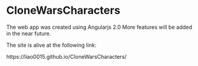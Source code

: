 # CloneWarsCharacters
The web app was created using Angularjs 2.0
More features will be added in the near future.
<p>The site is alive at the following link:</p>
<link>https://liao0015.github.io/CloneWarsCharacters/</link>
